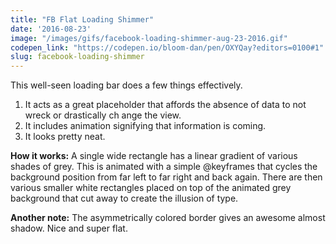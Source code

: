 ```yaml
---
title: "FB Flat Loading Shimmer"
date: '2016-08-23'
image: "/images/gifs/facebook-loading-shimmer-aug-23-2016.gif"
codepen_link: "https://codepen.io/bloom-dan/pen/OXYQay?editors=0100#1"
slug: facebook-loading-shimmer
---
```


This well-seen loading bar does a few things effectively.
1. It acts as a great placeholder that affords the absence of data to not wreck or drastically ch ange the view.
2. It includes animation signifying that information is coming.
3. It looks pretty neat.

**How it works:**
A single wide rectangle has a linear gradient of various shades of grey. This is animated with a simple @keyframes that cycles the background position from far left to far right and back again. There are then various smaller white rectangles placed on top of the animated grey background that cut away to create the illusion of type.

**Another note:**
The asymmetrically colored border gives an awesome almost shadow. Nice and super flat.
